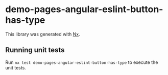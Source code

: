 # demo-pages-angular-eslint-button-has-type

This library was generated with [Nx](https://nx.dev).

## Running unit tests

Run `nx test demo-pages-angular-eslint-button-has-type` to execute the unit tests.
